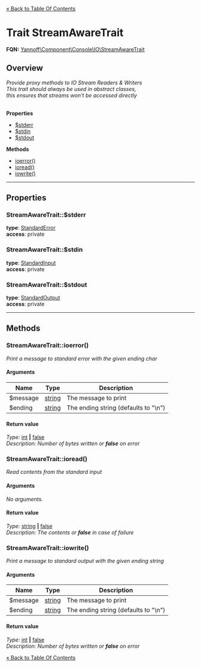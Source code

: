 [&laquo; Back to Table Of Contents](/doc/api/index.md)

# Trait StreamAwareTrait

**FQN:** [Yannoff\Component\Console\IO\StreamAwareTrait][self]
<br/>



## Overview

_Provide proxy methods to IO Stream Readers & Writers<br/>This trait should always be used in abstract classes,<br/>this ensures that streams won't be accessed directly_
<br/><br/>

**Properties**

- [$stderr](#stderr)
- [$stdin](#stdin)
- [$stdout](#stdout)

**Methods**

- [ioerror()](#ioerror)
- [ioread()](#ioread)
- [iowrite()](#iowrite)

---

## Properties


### <a name="stderr">StreamAwareTrait::$stderr</a>



**type**: [StandardError](/doc/api/IO/Stream/StandardError.md)<br/>
**access**: private<br/>


### <a name="stdin">StreamAwareTrait::$stdin</a>



**type**: [StandardInput](/doc/api/IO/Stream/StandardInput.md)<br/>
**access**: private<br/>


### <a name="stdout">StreamAwareTrait::$stdout</a>



**type**: [StandardOutput](/doc/api/IO/Stream/StandardOutput.md)<br/>
**access**: private<br/>


---

## Methods


### <a name="ioerror">StreamAwareTrait::ioerror()</a>
_Print a message to standard error with the given ending char_

#### Arguments

Name|Type|Description
----|----|-----------
$message|[string](https://www.php.net/manual/language.types.string.php)|The message to print
$ending|[string](https://www.php.net/manual/language.types.string.php)|The ending string (defaults to "\n")

#### Return value

_Type:_ [int](https://www.php.net/manual/language.types.int.php) **&#124;** [false](https://www.php.net/manual-lookup.php?pattern=false)<br />_Description: Number of bytes written or **false** on error_


### <a name="ioread">StreamAwareTrait::ioread()</a>
_Read contents from the standard input_

#### Arguments

_No arguments._

#### Return value

_Type:_ [string](https://www.php.net/manual/language.types.string.php) **&#124;** [false](https://www.php.net/manual-lookup.php?pattern=false)<br />_Description: The contents or **false** in case of failure_


### <a name="iowrite">StreamAwareTrait::iowrite()</a>
_Print a message to standard output with the given ending string_

#### Arguments

Name|Type|Description
----|----|-----------
$message|[string](https://www.php.net/manual/language.types.string.php)|The message to print
$ending|[string](https://www.php.net/manual/language.types.string.php)|The ending string (defaults to "\n")

#### Return value

_Type:_ [int](https://www.php.net/manual/language.types.int.php) **&#124;** [false](https://www.php.net/manual-lookup.php?pattern=false)<br />_Description: Number of bytes written or **false** on error_



[self]: StreamAwareTrait.md

[&laquo; Back to Table Of Contents](/doc/api/index.md)

